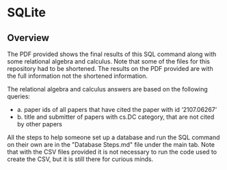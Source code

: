 # SQLite
## Overview
The PDF provided shows the final results of this SQL command along with some relational algebra and calculus. Note that some of the files for this repository had to be shortened. The results on the PDF provided are with the full information not the shortened information. 

The relational algebra and calculus answers are based on the following queries:
- a. paper ids of all papers that have cited the paper with id ‘2107.06267’
- b. title and submitter of papers with cs.DC category, that are not cited by other papers

All the steps to help someone set up a database and run the SQL command on their own are in the "Database Steps.md" file under the main tab. Note that with the CSV files provided it is not necessary to run the code used to create the CSV, but it is still there for curious minds.

